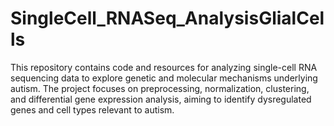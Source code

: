 # SingleCell_RNASeq_AnalysisGlialCells
This repository contains code and resources for analyzing single-cell RNA sequencing data to explore genetic and molecular mechanisms underlying autism. The project focuses on preprocessing, normalization, clustering, and differential gene expression analysis, aiming to identify dysregulated genes and cell types relevant to autism.
